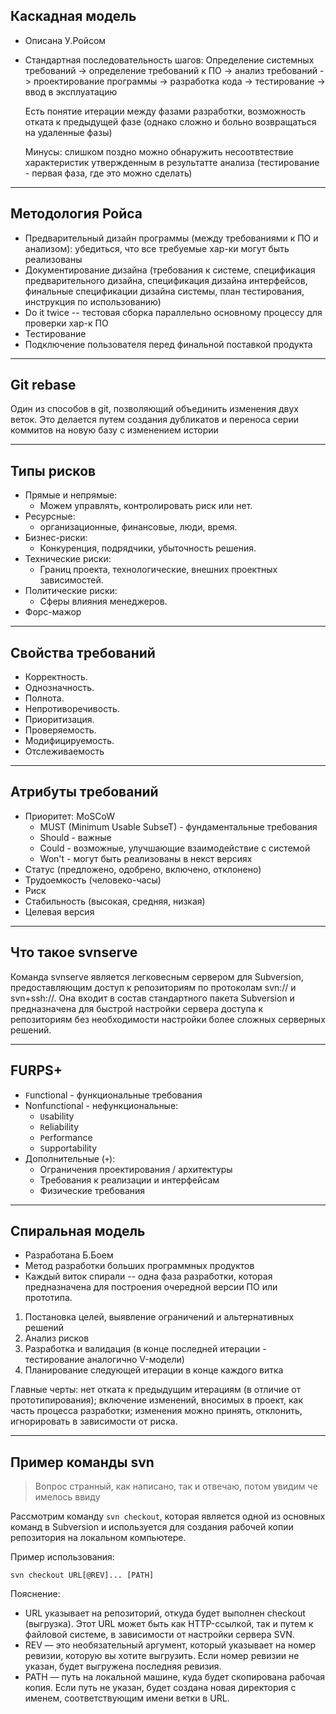 ## Каскадная модель

- Описана У.Ройсом
- Стандартная последовательность шагов:
  Определение системных требований -> определение требований к ПО -> анализ требований -> проектирование программы -> разработка кода -> тестирование -> ввод в эксплуатацию

  Есть понятие итерации между фазами разработки, возможность отката к предыдущей фазе (однако сложно и больно возвращаться на удаленные фазы)

  Минусы: слишком поздно можно обнаружить несоотвтествие характеристик утвержденным в результатте анализа (тестирование - первая фаза, где это можно сделать)

<hr>

## Методология Ройса

- Предварительный дизайн программы (между требованиями к ПО и анализом): убедиться, что все требуемые хар-ки могут быть реализованы
- Документирование дизайна (требования к системе, спецификация предварительного дизайна, спецификация дизайна интерфейсов, финальные спецификации дизайна системы, план тестирования, инструкция по использованию)
- Do it twice -- тестовая сборка параллельно основному процессу для проверки хар-к ПО
- Тестирование
- Подключение пользователя перед финальной поставкой продукта

<hr>

## Git rebase
  Один из способов в git, позволяющий объединить изменения двух веток. Это делается путем создания дубликатов и переноса серии коммитов на новую базу с изменением истории
<hr>

## Типы рисков
- Прямые и непрямые:
  - Можем управлять, контролировать риск или нет.
- Ресурсные:
  - организационные, финансовые, люди, время.
- Бизнес-риски:
  - Конкуренция, подрядчики, убыточность решения.
- Технические риски:
  - Границ проекта, технологические, внешних проектных зависимостей.
- Политические риски:
  - Сферы влияния менеджеров.
- Форс-мажор
<hr>

## Свойства требований
- Корректность.
- Однозначность.
- Полнота.
- Непротиворечивость.
- Приоритизация.
- Проверяемость.
- Модифицируемость.
- Отслеживаемость
<hr>

## Атрибуты требований
- Приоритет: MoSCoW
  - MUST (Minimum Usable SubseT) - фундаментальные требования
  - Should - важные
  - Could - возможные, улучшающие взаимодействие с системой
  - Won't - могут быть реализованы в некст версиях
- Статус (предложено, одобрено, включено, отклонено)
- Трудоемкость (человеко-часы)
- Риск
- Стабильность (высокая, средняя, низкая)
- Целевая версия
<hr>

## Что такое svnserve

Команда svnserve является легковесным сервером для Subversion, предоставляющим доступ к репозиториям по протоколам svn:// и svn+ssh://. Она входит в состав стандартного пакета Subversion 
и предназначена для быстрой настройки сервера доступа к репозиториям без необходимости настройки более сложных серверных решений.
<hr>

## FURPS+ 
- `F`unctional - функциональные требования
- Nonfunctional - нефункциональные:
  - `U`sability
  - `R`eliability
  - `P`erformance
  - `S`upportability
- Дополнительные (`+`):
  - Ограничения проектирования / архитектуры
  - Требования к реализации и интерфейсам
  - Физические требования
<hr>

## Спиральная модель
- Разработана Б.Боем
- Метод разработки больших программных продуктов
- Каждый виток спирали -- одна фаза разработки, которая предназначена для построения очередной версии ПО или прототипа.

1. Постановка целей, выявление ограничений и альтернативных решений
2. Анализ рисков
3. Разработка и валидация (в конце последней итерации - тестирование аналогично V-модели)
4. Планирование следующей итерации в конце каждого витка

Главные черты: нет отката к предыдущим итерациям (в отличие от прототипирования); включение изменений, вносимых в проект, как часть процесса разработки; изменения можно принять, отклонить, игнорировать в зависимости от риска.
<hr>

## Пример команды svn

> Вопрос странный, как написано, так и отвечаю, потом увидим че имелось ввиду

Рассмотрим команду `svn checkout`, которая является одной из основных команд в Subversion и используется для создания рабочей копии репозитория на локальном компьютере.

Пример использования:

```
svn checkout URL[@REV]... [PATH]
```

Пояснение:

- URL указывает на репозиторий, откуда будет выполнен checkout (выгрузка). Этот URL может быть как HTTP-ссылкой, так и путем к файловой системе, в зависимости от настройки сервера SVN.
- REV — это необязательный аргумент, который указывает на номер ревизии, которую вы хотите выгрузить. Если номер ревизии не указан, будет выгружена последняя ревизия.
- PATH — путь на локальной машине, куда будет скопирована рабочая копия. Если путь не указан, будет создана новая директория с именем, соответствующим имени ветки в URL.
